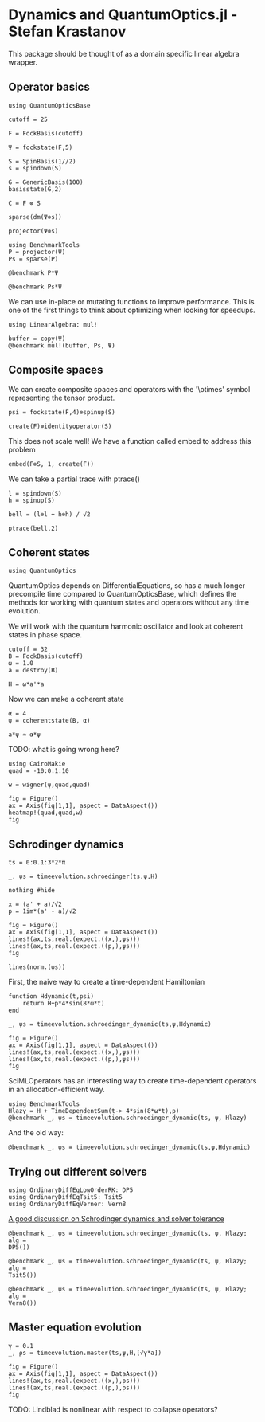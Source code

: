 # Dynamics and QuantumOptics.jl - Stefan Krastanov

This package should be thought of as a domain specific linear algebra wrapper.

## Operator basics

```@example qo
using QuantumOpticsBase

cutoff = 25

F = FockBasis(cutoff)

Ψ = fockstate(F,5)
```

```@example qo
S = SpinBasis(1//2)
s = spindown(S)
```

```@example qo
G = GenericBasis(100)
basisstate(G,2)
```

```@example qo
C = F ⊗ S

sparse(dm(Ψ⊗s))

```

```@example qo
projector(Ψ⊗s)
```

```@example qo
using BenchmarkTools
P = projector(Ψ)
Ps = sparse(P)

@benchmark P*Ψ
```
```@example qo
@benchmark Ps*Ψ
```

We can use in-place or mutating functions to improve performance. This is one of
the first things to think about optimizing when looking for speedups.
```@example qo
using LinearAlgebra: mul!

buffer = copy(Ψ)
@benchmark mul!(buffer, Ps, Ψ)
```

## Composite spaces
We can create composite spaces and operators with the '\otimes' symbol
representing the tensor product.

```@example qo
psi = fockstate(F,4)⊗spinup(S)
```

```@example qo
create(F)⊗identityoperator(S)
```
This does not scale well! We have a function called embed to address this
problem

```@example qo
embed(F⊗S, 1, create(F))
```

We can take a partial trace with ptrace()

```@example qo
l = spindown(S)
h = spinup(S)

bell = (l⊗l + h⊗h) / √2

ptrace(bell,2)
```

## Coherent states

```@example qd
using QuantumOptics
```

QuantumOptics depends on DifferentialEquations, so has a much longer precompile
time compared to QuantumOpticsBase, which defines the methods for working with
quantum states and operators without any time evolution. 

We will work with the quantum harmonic oscillator and look at coherent states in
phase space.

```@example qd
cutoff = 32
B = FockBasis(cutoff)
ω = 1.0
a = destroy(B)

H = ω*a'*a
```

Now we can make a coherent state
```@example qd
α = 4
ψ = coherentstate(B, α)
```

```@example qd
a*ψ ≈ α*ψ
```
TODO: what is going wrong here?


```@example qd
using CairoMakie
quad = -10:0.1:10

w = wigner(ψ,quad,quad)

fig = Figure()
ax = Axis(fig[1,1], aspect = DataAspect())
heatmap!(quad,quad,w)
fig
```

## Schrodinger dynamics

```@example qd
ts = 0:0.1:3*2*π

_, ψs = timeevolution.schroedinger(ts,ψ,H)

nothing #hide
```

```@example qd
x = (a' + a)/√2
p = 1im*(a' - a)/√2

fig = Figure()
ax = Axis(fig[1,1], aspect = DataAspect())
lines!(ax,ts,real.(expect.((x,),ψs)))
lines!(ax,ts,real.(expect.((p,),ψs)))
fig
```

```@example qd
lines(norm.(ψs))
```

First, the naive way to create a time-dependent Hamiltonian
```@example qd
function Hdynamic(t,psi)
    return H+p*4*sin(8*ω*t)
end

_, ψs = timeevolution.schroedinger_dynamic(ts,ψ,Hdynamic)

fig = Figure()
ax = Axis(fig[1,1], aspect = DataAspect())
lines!(ax,ts,real.(expect.((x,),ψs)))
lines!(ax,ts,real.(expect.((p,),ψs)))
fig
```

SciMLOperators has an interesting way to create time-dependent operators in an
allocation-efficient way.

```@example qd
using BenchmarkTools
Hlazy = H + TimeDependentSum(t-> 4*sin(8*ω*t),p)
@benchmark _, ψs = timeevolution.schroedinger_dynamic(ts, ψ, Hlazy)
```
 And the old way:
```@example qd
@benchmark _, ψs = timeevolution.schroedinger_dynamic(ts,ψ,Hdynamic)
```

## Trying out different solvers

```@example qd
using OrdinaryDiffEqLowOrderRK: DP5
using OrdinaryDiffEqTsit5: Tsit5
using OrdinaryDiffEqVerner: Vern8
```

[A good discussion on Schrodinger dynamics and solver tolerance](https://discourse.julialang.org/t/setting-abstol-and-reltol-when-solving-the-schrodinger-equation-with-ordinarydiffeq/125534)

```@example qd
@benchmark _, ψs = timeevolution.schroedinger_dynamic(ts, ψ, Hlazy; alg =
DP5())
```
```@example qd
@benchmark _, ψs = timeevolution.schroedinger_dynamic(ts, ψ, Hlazy; alg =
Tsit5())
```
```@example qd
@benchmark _, ψs = timeevolution.schroedinger_dynamic(ts, ψ, Hlazy; alg =
Vern8())
```

## Master equation evolution

```@example qd
γ = 0.1
_, ρs = timeevolution.master(ts,ψ,H,[√γ*a])

fig = Figure()
ax = Axis(fig[1,1], aspect = DataAspect())
lines!(ax,ts,real.(expect.((x,),ρs)))
lines!(ax,ts,real.(expect.((p,),ρs)))
fig
```

TODO: Lindblad is nonlinear with respect to collapse operators? 


